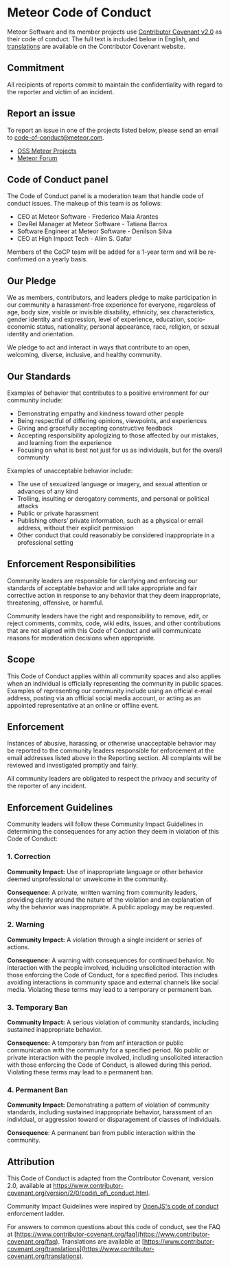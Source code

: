 # Meteor Code of Conduct

Meteor Software and its member projects use [Contributor Covenant v2.0](https://contributor-covenant.org/version/2/0/code_of_conduct) as their code of conduct. The full text is included below in English, and [translations](https://www.contributor-covenant.org/translations) are available on the Contributor Covenant website.

## Commitment

All recipients of reports commit to maintain the confidentiality with regard to the reporter and victim of an incident.

## Report an issue

To report an issue in one of the projects listed below, please send an email to code-of-conduct@meteor.com.

* [OSS Meteor Projects](https://github.com/meteor)
* [Meteor Forum](https://forums.meteor.com/)

## Code of Conduct panel

The Code of Conduct panel is a moderation team that handle code of conduct issues. The makeup of this team is as follows:

* CEO at Meteor Software - Frederico Maia Arantes
* DevRel Manager at Meteor Software - Tatiana Barros
* Software Engineer at Meteor Software - Denilson Silva
* CEO at High Impact Tech - Alim S. Gafar

Members of the CoCP team will be added for a 1-year term and will be re-confirmed on a yearly basis.

## Our Pledge

We as members, contributors, and leaders pledge to make participation in our community a harassment-free experience for everyone, regardless of age, body size, visible or invisible disability, ethnicity, sex characteristics, gender identity and expression, level of experience, education, socio-economic status, nationality, personal appearance, race, religion, or sexual identity and orientation.

We pledge to act and interact in ways that contribute to an open, welcoming, diverse, inclusive, and healthy community.

## Our Standards

Examples of behavior that contributes to a positive environment for our community include:

* Demonstrating empathy and kindness toward other people
* Being respectful of differing opinions, viewpoints, and experiences
* Giving and gracefully accepting constructive feedback
* Accepting responsibility apologizing to those affected by our mistakes, and learning from the experience
* Focusing on what is best not just for us as individuals, but for the overall community

Examples of unacceptable behavior include:

* The use of sexualized language or imagery, and sexual attention or advances of any kind
* Trolling, insulting or derogatory comments, and personal or political attacks
* Public or private harassment
* Publishing others’ private information, such as a physical or email address, without their explicit permission
* Other conduct that could reasonably be considered inappropriate in a professional setting

## Enforcement Responsibilities

Community leaders are responsible for clarifying and enforcing our standards of acceptable behavior and will take appropriate and fair corrective action in response to any behavior that they deem inappropriate, threatening, offensive, or harmful.

Community leaders have the right and responsibility to remove, edit, or reject comments, commits, code, wiki edits, issues, and other contributions that are not aligned with this Code of Conduct and will communicate reasons for moderation decisions when appropriate.

## Scope

This Code of Conduct applies within all community spaces and also applies when an individual is officially representing the community in public spaces. Examples of representing our community include using an official e-mail address, posting via an official social media account, or acting as an appointed representative at an online or offline event.

## Enforcement

Instances of abusive, harassing, or otherwise unacceptable behavior may be reported to the community leaders responsible for enforcement at the email addresses listed above in the Reporting section. All complaints will be reviewed and investigated promptly and fairly.

All community leaders are obligated to respect the privacy and security of the reporter of any incident.

## Enforcement Guidelines

Community leaders will follow these Community Impact Guidelines in determining the consequences for any action they deem in violation of this Code of Conduct:

### 1. Correction

**Community Impact:** Use of inappropriate language or other behavior deemed unprofessional or unwelcome in the community.

**Consequence:** A private, written warning from community leaders, providing clarity around the nature of the violation and an explanation of why the behavior was inappropriate. A public apology may be requested.

### 2. Warning

**Community Impact:** A violation through a single incident or series of actions.

**Consequence:** A warning with consequences for continued behavior. No interaction with the people involved, including unsolicited interaction with those enforcing the Code of Conduct, for a specified period. This includes avoiding interactions in community space and external channels like social media. Violating these terms may lead to a temporary or permanent ban.

### 3. Temporary Ban

**Community Impact:** A serious violation of community standards, including sustained inappropriate behavior.

**Consequence:** A temporary ban from anf interaction or public communication with the community for a specified period. No public or private interaction with the people involved, including unsolicited interaction with those enforcing the Code of Conduct, is allowed during this period. Violating these terms may lead to a permanent ban.

### 4. Permanent Ban

**Community Impact:** Demonstrating a pattern of violation of community standards, including sustained inappropriate behavior, harassment of an individual, or aggression toward or disparagement of classes of individuals.

**Consequence**: A permanent ban from public interaction within the community.

## Attribution

This Code of Conduct is adapted from the Contributor Covenant, version 2.0, available at https://www.contributor-covenant.org/version/2/0/code\_of\_conduct.html.

Community Impact Guidelines were inspired by [OpenJS's code of conduct](https://github.com/openjs-foundation/cross-project-council/blob/main/CODE_OF_CONDUCT.md) enforcement ladder.

For answers to common questions about this code of conduct, see the FAQ at [https://www.contributor-covenant.org/faq](https://www.contributor-covenant.org/faq). Translations are available at [https://www.contributor-covenant.org/translations](https://www.contributor-covenant.org/translations).
